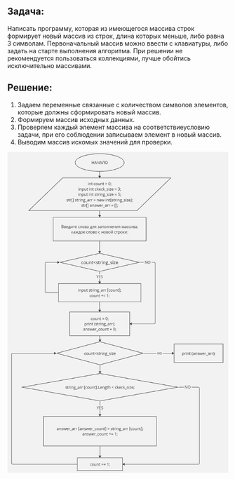 ## Задача:
Написать программу, которая из имеющегося массива строк формирует новый массив из строк, длина которых меньше, либо равна 3 символам. Первоначальный массив можно ввести с клавиатуры, либо задать на старте выполнения алгоритма. При решении не рекомендуется пользоваться коллекциями, лучше обойтись исключительно массивами.

## Решение:
1. Задаем переменные связанные с количеством символов элементов, которые должны сформировать новый массив.
2. Формируем массив исходных данных.
3. Проверяем каждый элемент массива на соответствиеусловию задачи, при его соблюдении записываем элемент в новый массив.
4. Выводим массив искомых значений для проверки.

![<Блок-схема>](block_diagram_solutions.jpg)